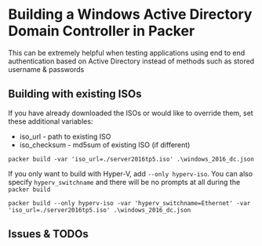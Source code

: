 # Building a Windows Active Directory Domain Controller in Packer
This can be extremely helpful when testing applications using end to end authentication based on Active Directory
instead of methods such as stored username & passwords

## Building with existing ISOs
If you have already downloaded the ISOs or would like to override them, set these additional variables:
- iso_url - path to existing ISO
- iso_checksum - md5sum of existing ISO (if different)

```
packer build -var 'iso_url=./server2016tp5.iso' .\windows_2016_dc.json
```


If you only want to build with Hyper-V, add `--only hyperv-iso`. You can also specify `hyperv_switchname` and there will be no prompts at all during the `packer build`
```
packer build --only hyperv-iso -var 'hyperv_switchname=Ethernet' -var 'iso_url=./server2016tp5.iso' .\windows_2016_dc.json
```


## Issues & TODOs

